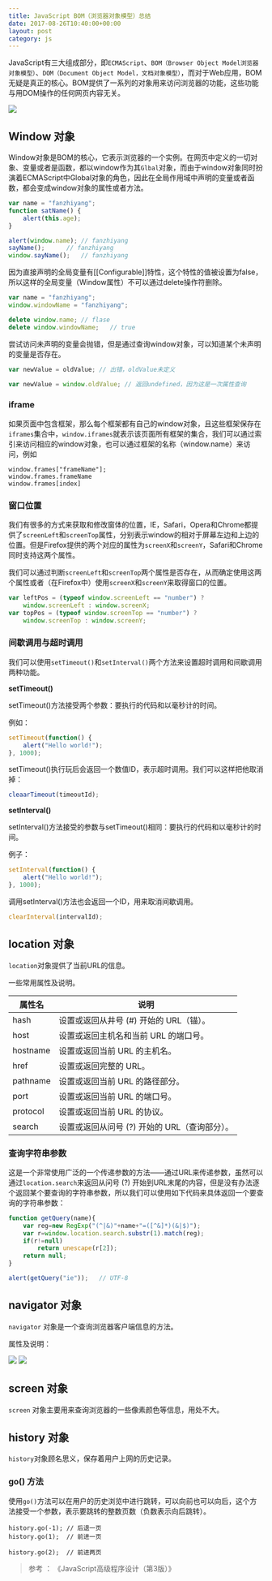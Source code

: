 ```yaml
---
title: JavaScript BOM（浏览器对象模型）总结
date: 2017-08-26T10:40:00+00:00
layout: post
category: js
---
```


JavaScript有三大组成部分，即`ECMAScript`、`BOM（Browser Object Model浏览器对象模型）`、`DOM（Document Object Model，文档对象模型）`，而对于Web应用，BOM无疑是真正的核心。BOM提供了一系列的对象用来访问浏览器的功能，这些功能与用DOM操作的任何网页内容无关。

![](/pics/2017/08/2501.jpg)

## Window 对象

Window对象是BOM的核心，它表示浏览器的一个实例。在网页中定义的一切对象、变量或者是函数，都以window作为其`Glbal`对象，而由于window对象同时扮演着ECMAScript中Global对象的角色，因此在全局作用域中声明的变量或者函数，都会变成window对象的属性或者方法。

```js
var name = "fanzhiyang";
function satName() {
    alert(this.age);
}

alert(window.name); // fanzhiyang
sayName();      // fanzhiyang
window.sayName();   // fanzhiyang
```

因为直接声明的全局变量有[[Configurable]]特性，这个特性的值被设置为false，所以这样的全局变量（Window属性）不可以通过delete操作符删除。


```js
var name = "fanzhiyang";
window.windowName = "fanzhiyang";

delete window.name; // flase
delete window.windowName;   // true
```

尝试访问未声明的变量会抛错，但是通过查询window对象，可以知道某个未声明的变量是否存在。

```js
var newValue = oldValue; // 出错，oldValue未定义

var newValue = window.oldValue; // 返回undefined，因为这是一次属性查询
```

### iframe

如果页面中包含框架，那么每个框架都有自己的window对象，且这些框架保存在`iframes`集合中，`window.iframes`就表示该页面所有框架的集合，我们可以通过索引来访问相应的window对象，也可以通过框架的名称（window.name）来访问，例如

```
window.frames["frameName"]; 
window.frames.frameName 
window.frames[index]
```

### 窗口位置

我们有很多的方式来获取和修改窗体的位置，IE，Safari，Opera和Chrome都提供了`screenLeft`和`screenTop`属性，分别表示window的相对于屏幕左边和上边的位置。但是Firefox提供的两个对应的属性为`screenX`和`screenY`，Safari和Chrome同时支持这两个属性。


我们可以通过判断`screenLeft`和`screenTop`两个属性是否存在，从而确定使用这两个属性或者（在Firefox中）使用`screenX`和`screenY`来取得窗口的位置。

```js
var leftPos = (typeof window.screenLeft == "number") ? 
    window.screenLeft : window.screenX;
var topPos = (typeof window.screenTop == "number") ? 
    window.screenTop : window.screenY;
```


### 间歇调用与超时调用

我们可以使用`setTimeout()`和`setInterval()`两个方法来设置超时调用和间歇调用两种功能。

**setTimeout()**

setTimeout()方法接受两个参数：要执行的代码和以毫秒计的时间。

例如：

```js
setTimeout(function() { 
    alert("Hello world!"); 
}, 1000);
```

setTimeout()执行玩后会返回一个数值ID，表示超时调用。我们可以这样把他取消掉：

```js
cleaarTimeout(timeoutId);
```

**setInterval()**

setInterval()方法接受的参数与setTimeout()相同：要执行的代码和以毫秒计的时间。 

例子：

```js
setInterval(function() { 
    alert("Hello world!"); 
}, 1000);       
```

调用setInterval()方法也会返回一个ID，用来取消间歇调用。

```js
clearInterval(intervalId);

```

## location 对象

`location`对象提供了当前URL的信息。

一些常用属性及说明。

|  属性名 | 说明  |
| ------------ | ------------ |
| hash    | 设置或返回从井号 (#) 开始的 URL（锚）。|
| host    | 设置或返回主机名和当前 URL 的端口号。|
| hostname |    设置或返回当前 URL 的主机名。|
| href    | 设置或返回完整的 URL。|
| pathname |     设置或返回当前 URL 的路径部分。|
| port |     设置或返回当前 URL 的端口号。|
| protocol |    设置或返回当前 URL 的协议。|
| search |     设置或返回从问号 (?) 开始的 URL（查询部分）。|


### 查询字符串参数

这是一个非常使用广泛的一个传递参数的方法——通过URL来传递参数，虽然可以通过`location.search`来返回从问号 (?) 开始到URL末尾的内容，但是没有办法逐个返回某个要查询的字符串参数，所以我们可以使用如下代码来具体返回一个要查询的字符串参数：

```js
function getQuery(name){
    var reg=new RegExp("(^|&)"+name+"=([^&]*)(&|$)");
    var r=window.location.search.substr(1).match(reg);
    if(r!=null)
        return unescape(r[2]);
    return null;
}

alert(getQuery("ie"));   // UTF-8

```

## navigator 对象

`navigator` 对象是一个查询浏览器客户端信息的方法。


属性及说明：


![](/pics/2017/08/2601.png)
![](/pics/2017/08/2602.png)


## screen 对象

`screen` 对象主要用来查询浏览器的一些像素颜色等信息，用处不大。

## history 对象

`history`对象顾名思义，保存着用户上网的历史记录。

### go() 方法

使用`go()`方法可以在用户的历史浏览中进行跳转，可以向前也可以向后，这个方法接受一个参数，表示要跳转的整数页数（负数表示向后跳转）。

```
history.go(-1); // 后退一页
history.go(1);  // 前进一页

history.go(2);  // 前进两页
```

> 参考 ： 《JavaScript高级程序设计（第3版）》
